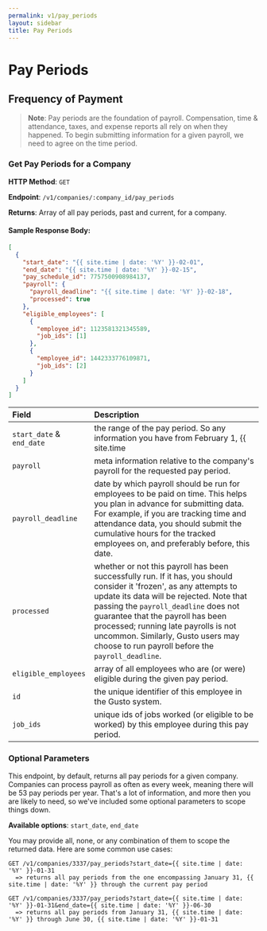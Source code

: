 ```yaml
---
permalink: v1/pay_periods
layout: sidebar
title: Pay Periods
---
```


# Pay Periods

## Frequency of Payment

> **Note**:
> Pay periods are the foundation of payroll. Compensation, time & attendance, taxes, and expense reports all rely on when they happened. To begin submitting information for a given payroll, we need to agree on the time period.

### Get Pay Periods for a Company

**HTTP Method**: `GET`

**Endpoint**: `/v1/companies/:company_id/pay_periods`

**Returns**: Array of all pay periods, past and current, for a company.

#### Sample Response Body:

```json
[
  {
    "start_date": "{{ site.time | date: '%Y' }}-02-01",
    "end_date": "{{ site.time | date: '%Y' }}-02-15",
    "pay_schedule_id": 7757500908984137,
    "payroll": {
      "payroll_deadline": "{{ site.time | date: '%Y' }}-02-18",
      "processed": true
    },
    "eligible_employees": [
      {
        "employee_id": 1123581321345589,
        "job_ids": [1]
      },
      {
        "employee_id": 1442333776109871,
        "job_ids": [2]
      }
    ]
  }
]
```

| Field                     | Description
| :----------               |:-------------
| `start_date` & `end_date` | the range of the pay period. So any information you have from February 1, {{ site.time | date: '%Y' }} through February 15, {{ site.time | date: '%Y' }} (inclusive) should be applied to this pay period.
| `payroll`                 | meta information relative to the company's payroll for the requested pay period.
| `payroll_deadline`        | date by which payroll should be run for employees to be paid on time. This helps you plan in advance for submitting data. For example, if you are tracking time and attendance data, you should submit the cumulative hours for the tracked employees on, and preferably before, this date.
| `processed`               | whether or not this payroll has been successfully run. If it has, you should consider it 'frozen', as any attempts to update its data will be rejected. Note that passing the `payroll_deadline` does not guarantee that the payroll has been processed; running late payrolls is not uncommon.  Similarly, Gusto users may choose to run payroll before the `payroll_deadline`.
| `eligible_employees`      | array of all employees who are (or were) eligible during the given pay period.
| `id`                      | the unique identifier of this employee in the Gusto system.
| `job_ids`                 | unique ids of jobs worked (or eligible to be worked) by this employee during this pay period.

### Optional Parameters

This endpoint, by default, returns all pay periods for a given company. Companies can process payroll as often as every week, meaning there will be 53 pay periods per year. That's a lot of information, and more then you are likely to need, so we've included some optional parameters to scope things down.

  **Available options**: `start_date`, `end_date`

You may provide all, none, or any combination of them to scope the returned data. Here are some common use cases:

    GET /v1/companies/3337/pay_periods?start_date={{ site.time | date: '%Y' }}-01-31
      => returns all pay periods from the one encompassing January 31, {{ site.time | date: '%Y' }} through the current pay period

    GET /v1/companies/3337/pay_periods?start_date={{ site.time | date: '%Y' }}-01-31&end_date={{ site.time | date: '%Y' }}-06-30
      => returns all pay periods from January 31, {{ site.time | date: '%Y' }} through June 30, {{ site.time | date: '%Y' }}-01-31

